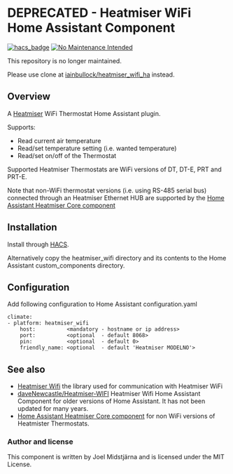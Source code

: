 # DEPRECATED - Heatmiser WiFi Home Assistant Component

[![hacs_badge](https://img.shields.io/badge/HACS-Default-orange.svg)](https://github.com/custom-components/hacs)
[![No Maintenance Intended](http://unmaintained.tech/badge.svg)](http://unmaintained.tech/)

This repository is no longer maintained. 

Please use clone at [iainbullock/heatmiser_wifi_ha](https://github.com/iainbullock/heatmiser_wifi_ha) instead.



## Overview
A [Heatmiser](http://www.heatmiser.com/) WiFi Thermostat Home Assistant plugin.

Supports:

* Read current air temperature
* Read/set temperature setting (i.e. wanted temperature)
* Read/set on/off of the Thermostat

Supported Heatmiser Thermostats are WiFi versions of DT, DT-E, PRT and PRT-E.

Note that non-WiFi thermostat versions (i.e. using RS-485 serial bus) 
connected through an Heatmiser Ethernet HUB are supported by the
[Home Assistant Heatmiser Core component](https://www.home-assistant.io/integrations/heatmiser/)

## Installation
Install through [HACS](https://hacs.xyz/).

Alternatively copy the heatmiser_wifi directory and its contents to the 
Home Assistant custom_components directory.

## Configuration
Add following configuration to Home Assistant configuration.yaml

    climate:
    - platform: heatmiser_wifi
        host:          <mandatory - hostname or ip address>
        port:          <optional  - default 8068>
        pin:           <optional  - default 0>
        friendly_name: <optional  - default 'Heatmiser MODELNO'>
  
## See also
* [Heatmiser Wifi](https://github.com/midstar/heatmiser_wifi) the library used for communication with Heatmiser WiFi
* [daveNewcastle/Heatmiser-WIFI](https://github.com/daveNewcastle/Heatmiser-WIFI) Heatmiser Wifi Home Assistant Component for older versions of Home Assistant. It has not been updated for many years.
* [Home Assistant Heatmiser Core component](https://www.home-assistant.io/integrations/heatmiser/) for non WiFi versions of Heatmister Thermostats.
 
### Author and license
This component is written by Joel Midstjärna and is licensed under the MIT License.

